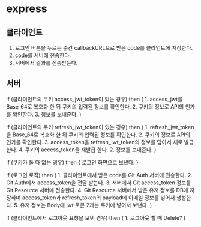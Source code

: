 # express

## 클라이언트

1. 로그인 버튼을 누르는 순간 callbackURL으로 받은 code를 클라언트에 저장한다.
2. code를 서버에 전송한다.
3. 서버에서 결과를 전송받는다.

## 서버

if (클라이언트의 쿠키 access_jwt_token이 있는 경우) then ( 1. access_jwt를 Base_64로 복호화 한 뒤 쿠키의 입력된 정보를 확인한다. 2. 쿠키의 정보로 API의 인가를 확인한다. 3. 정보를 보내준다.
)

if (클라이언트의 쿠키 refresh_jwt_token이 있는 경우) then ( 1. refresh_jwt_token을 Base_64로 복호화 한 뒤 쿠키의 입력된 정보를 확인한다. 2. 쿠키의 정보로 API의 인가를 확인한다. 3. access_token을 refresh_jwt_token의 정보를 담아서 새로 발급한다. 4. 쿠키의 access_token을 재발급 한다. 2. 정보를 보내준다.
)

if (쿠키가 둘 다 없는 경우) then {
로그인 화면으로 보낸다.
}

if (로그인 로직) then ( 1. 클라이언트에서 받은 code를 Git Auth 서버에 전송한다. 2. Git Auth에서 access_token을 전달 받는다. 3. 서버에서 Git access_token 정보를 Git Resource 서버에 전송한다. 4. Git Resource 서버에서 받은 유저 정보를 DB에 저장하며 access_token과 refresh_token의 payload에 이메일 정보를 넣어서 생성한다. 5. 유저 정보는 Body에 jwt 토큰 2개는 쿠키에 넣어서 보낸다.
)

if (클라이언트에서 로그아웃 요청을 보낸 경우) then ( 1. 로그아웃 할 때 Delete?
)
